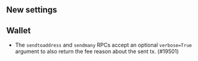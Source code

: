 
New settings
------------

Wallet
------

- The `sendtoaddress` and `sendmany` RPCs accept an optional `verbose=True`
  argument to also return the fee reason about the sent tx. (#19501)


